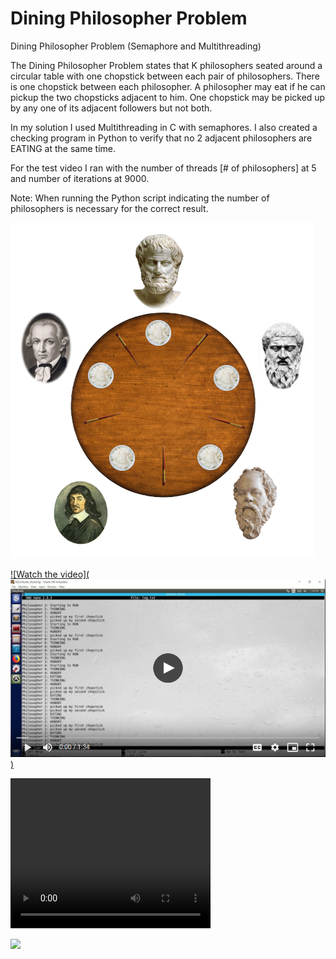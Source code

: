# Dining Philosopher Problem
Dining Philosopher Problem (Semaphore and Multithreading)

The Dining Philosopher Problem states that K philosophers seated around a circular 
table with one chopstick between each pair of philosophers. 
There is one chopstick between each philosopher. 
A philosopher may eat if he can pickup the two chopsticks adjacent to him. 
One chopstick may be picked up by any one of its adjacent followers but not both.

In my solution I used Multithreading in C with semaphores. 
I also created a checking program in Python to verify that no 2 adjacent philosophers are 
EATING at the same time.

For the test video I ran with the number of threads [# of philosophers] at 5
and number of iterations at 9000. 

Note:
When running the Python script indicating the number of philosophers is necessary for the correct result.

<img src="/Images/dining_phil.png"></img>



[![Watch the video](<img src="/Images/dining_phil_video.PNG"></img>)](https://drive.google.com/open?id=1uP293kCbHgWahYEtaQsTWEm0xdZpCH_E)



<video width="320" height="240" controls>
  <source src="https://drive.google.com/open?id=1uP293kCbHgWahYEtaQsTWEm0xdZpCH_E" type="video/mp4">
</video>

<img src="/Images/chopstick_3.PNG"></img>
